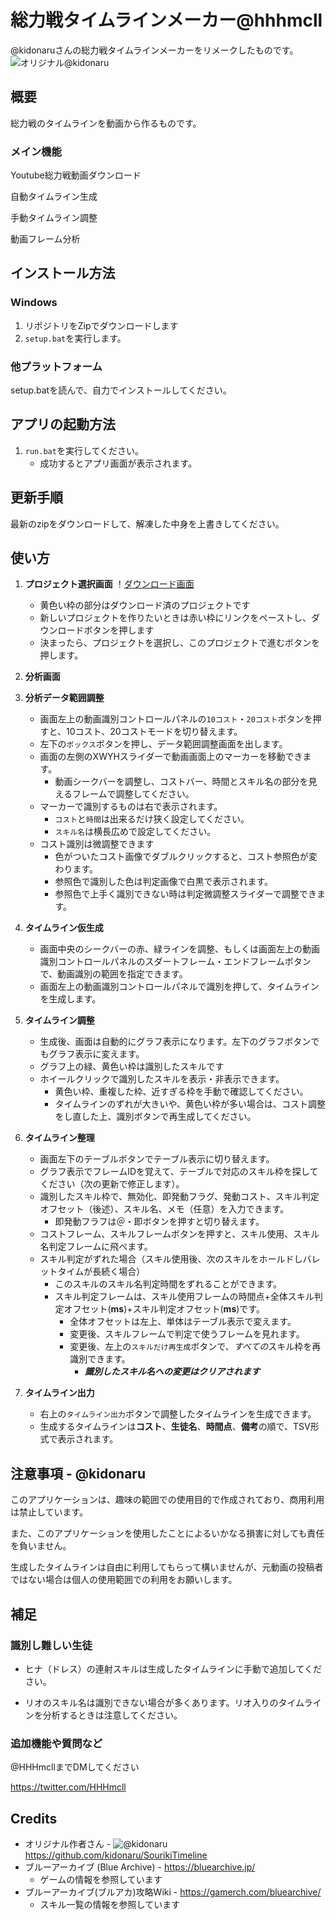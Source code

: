# 総力戦タイムラインメーカー@hhhmcll

@kidonaruさんの総力戦タイムラインメーカーをリメークしたものです。
![オリジナル@kidonaru](https://github.com/kidonaru/SourikiTimeline)

## 概要

総力戦のタイムラインを動画から作るものです。

### メイン機能

Youtube総力戦動画ダウンロード

自動タイムライン生成

手動タイムライン調整

動画フレーム分析

## インストール方法

### Windows

1. リポジトリをZipでダウンロードします
2. `setup.bat`を実行します。
   
### 他プラットフォーム
setup.batを読んで、自力でインストールしてください。

## アプリの起動方法

1. `run.bat`を実行してください。
   - 成功するとアプリ画面が表示されます。


## 更新手順

最新のzipをダウンロードして、解凍した中身を上書きしてください。


## 使い方

1. **プロジェクト選択画面**
   ！[ダウンロード画面](https://github.com/hmcll/SourikiTimeline_hhhmcll/blob/main/ReadmeResources/Box.png)
   - 黄色い枠の部分はダウンロード済のプロジェクトです
   - 新しいプロジェクトを作りたいときは赤い枠にリンクをペーストし、ダウンロードボタンを押します
   - 決まったら、プロジェクトを選択し、このプロジェクトで進むボタンを押します。

2. **分析画面**

3. **分析データ範囲調整**
   - 画面左上の動画識別コントロールパネルの`10コスト`・`20コスト`ボタンを押すと、10コスト、20コストモードを切り替えます。
   - 左下の`ボックス`ボタンを押し、データ範囲調整画面を出します。
   - 画面の左側のXWYHスライダーで動画画面上のマーカーを移動できます。
     - 動画シークバーを調整し、コストバー、時間とスキル名の部分を見えるフレームで調整してください。
   - マーカーで識別するものは右で表示されます。
     - `コスト`と`時間`は出来るだけ狭く設定してください。
     - `スキル名`は横長広めで設定してください。
   - コスト識別は微調整できます
     - 色がついたコスト画像でダブルクリックすると、コスト参照色が変わります。
     - 参照色で識別した色は判定画像で白黒で表示されます。
     - 参照色で上手く識別できない時は判定微調整スライダーで調整できます。

4. **タイムライン仮生成**
   - 画面中央のシークバーの赤、緑ラインを調整、もしくは画面左上の動画識別コントロールパネルのスダートフレーム・エンドフレームボタンで、動画識別の範囲を指定できます。
   - 画面左上の動画識別コントロールパネルで識別を押して、タイムラインを生成します。
5. **タイムライン調整**
   - 生成後、画面は自動的にグラフ表示になります。左下のグラフボタンでもグラフ表示に変えます。
   - グラフ上の緑、黄色い枠は識別したスキルです
   - ホイールクリックで識別したスキルを表示・非表示できます。
     - 黄色い枠、重複した枠、近すぎる枠を手動で確認してください。
     - タイムラインのずれが大きいや、黄色い枠が多い場合は、コスト調整をし直した上、識別ボタンで再生成してください。
6. **タイムライン整理**
   - 画面左下のテーブルボタンでテーブル表示に切り替えます。
   - グラフ表示でフレームIDを覚えて、テーブルで対応のスキル枠を探してください（次の更新で修正します）。
   - 識別したスキル枠で、無効化、即発動フラグ、発動コスト、スキル判定オフセット（後述）、スキル名、メモ（任意）を入力できます。
     - 即発動フラフは＠・即ボタンを押すと切り替えます。
   - コストフレーム、スキルフレームボタンを押すと、スキル使用、スキル名判定フレームに飛べます。
   - スキル判定がずれた場合（スキル使用後、次のスキルをホールドしバレットタイムが長続く場合）
     - このスキルのスキル名判定時間をずれることができます。
     - スキル判定フレームは、スキル使用フレームの時間点+全体スキル判定オフセット(**ms**)+スキル判定オフセット(**ms**)です。
       - 全体オフセットは左上、単体はテーブル表示で変えます。
       - 変更後、スキルフレームで判定で使うフレームを見れます。
       - 変更後、左上の`スキルだけ再生成`ボタンで、*すべての*スキル枠を再識別できます。
         - ***識別したスキル名への変更はクリアされます***
7. **タイムライン出力**
   - 右上の`タイムライン出力`ボタンで調整したタイムラインを生成できます。
   - 生成するタイムラインは**コスト**、**生徒名**、**時間点**、**備考**の順で、TSV形式で表示されます。

## 注意事項 - @kidonaru

このアプリケーションは、趣味の範囲での使用目的で作成されており、商用利用は禁止しています。

また、このアプリケーションを使用したことによるいかなる損害に対しても責任を負いません。

生成したタイムラインは自由に利用してもらって構いませんが、元動画の投稿者ではない場合は個人の使用範囲での利用をお願いします。

## 補足

### 識別し難しい生徒
- ヒナ（ドレス）の連射スキルは生成したタイムラインに手動で追加してください。

- リオのスキル名は識別できない場合が多くあります。リオ入りのタイムラインを分析するときは注意してください。

### 追加機能や質問など

@HHHmcllまでDMしてください

https://twitter.com/HHHmcll


## Credits
- オリジナル作者さん - ![@kidonaru](https://twitter.com/kidonaru) https://github.com/kidonaru/SourikiTimeline
- ブルーアーカイブ (Blue Archive) - https://bluearchive.jp/
   - ゲームの情報を参照しています
- ブルーアーカイブ(ブルアカ)攻略Wiki - https://gamerch.com/bluearchive/
  - スキル一覧の情報を参照しています
